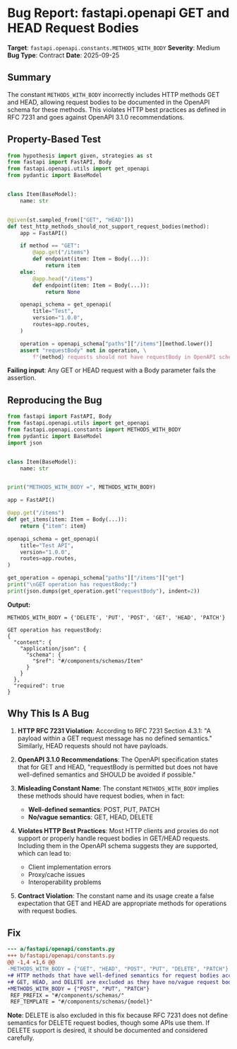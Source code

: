 # Bug Report: fastapi.openapi GET and HEAD Request Bodies

**Target**: `fastapi.openapi.constants.METHODS_WITH_BODY`
**Severity**: Medium
**Bug Type**: Contract
**Date**: 2025-09-25

## Summary

The constant `METHODS_WITH_BODY` incorrectly includes HTTP methods GET and HEAD, allowing request bodies to be documented in the OpenAPI schema for these methods. This violates HTTP best practices as defined in RFC 7231 and goes against OpenAPI 3.1.0 recommendations.

## Property-Based Test

```python
from hypothesis import given, strategies as st
from fastapi import FastAPI, Body
from fastapi.openapi.utils import get_openapi
from pydantic import BaseModel


class Item(BaseModel):
    name: str


@given(st.sampled_from(["GET", "HEAD"]))
def test_http_methods_should_not_support_request_bodies(method):
    app = FastAPI()

    if method == "GET":
        @app.get("/items")
        def endpoint(item: Item = Body(...)):
            return item
    else:
        @app.head("/items")
        def endpoint(item: Item = Body(...)):
            return None

    openapi_schema = get_openapi(
        title="Test",
        version="1.0.0",
        routes=app.routes,
    )

    operation = openapi_schema["paths"]["/items"][method.lower()]
    assert "requestBody" not in operation, \
        f"{method} requests should not have requestBody in OpenAPI schema"
```

**Failing input**: Any GET or HEAD request with a Body parameter fails the assertion.

## Reproducing the Bug

```python
from fastapi import FastAPI, Body
from fastapi.openapi.utils import get_openapi
from fastapi.openapi.constants import METHODS_WITH_BODY
from pydantic import BaseModel
import json


class Item(BaseModel):
    name: str


print("METHODS_WITH_BODY =", METHODS_WITH_BODY)

app = FastAPI()

@app.get("/items")
def get_items(item: Item = Body(...)):
    return {"item": item}

openapi_schema = get_openapi(
    title="Test API",
    version="1.0.0",
    routes=app.routes,
)

get_operation = openapi_schema["paths"]["/items"]["get"]
print("\nGET operation has requestBody:")
print(json.dumps(get_operation.get("requestBody"), indent=2))
```

**Output:**
```
METHODS_WITH_BODY = {'DELETE', 'PUT', 'POST', 'GET', 'HEAD', 'PATCH'}

GET operation has requestBody:
{
  "content": {
    "application/json": {
      "schema": {
        "$ref": "#/components/schemas/Item"
      }
    }
  },
  "required": true
}
```

## Why This Is A Bug

1. **HTTP RFC 7231 Violation**: According to RFC 7231 Section 4.3.1: "A payload within a GET request message has no defined semantics." Similarly, HEAD requests should not have payloads.

2. **OpenAPI 3.1.0 Recommendations**: The OpenAPI specification states that for GET and HEAD, "requestBody is permitted but does not have well-defined semantics and SHOULD be avoided if possible."

3. **Misleading Constant Name**: The constant `METHODS_WITH_BODY` implies these methods should have request bodies, when in fact:
   - **Well-defined semantics**: POST, PUT, PATCH
   - **No/vague semantics**: GET, HEAD, DELETE

4. **Violates HTTP Best Practices**: Most HTTP clients and proxies do not support or properly handle request bodies in GET/HEAD requests. Including them in the OpenAPI schema suggests they are supported, which can lead to:
   - Client implementation errors
   - Proxy/cache issues
   - Interoperability problems

5. **Contract Violation**: The constant name and its usage create a false expectation that GET and HEAD are appropriate methods for operations with request bodies.

## Fix

```diff
--- a/fastapi/openapi/constants.py
+++ b/fastapi/openapi/constants.py
@@ -1,4 +1,6 @@
-METHODS_WITH_BODY = {"GET", "HEAD", "POST", "PUT", "DELETE", "PATCH"}
+# HTTP methods that have well-defined semantics for request bodies according to RFC 7231
+# GET, HEAD, and DELETE are excluded as they have no/vague request body semantics
+METHODS_WITH_BODY = {"POST", "PUT", "PATCH"}
 REF_PREFIX = "#/components/schemas/"
 REF_TEMPLATE = "#/components/schemas/{model}"
```

**Note**: DELETE is also excluded in this fix because RFC 7231 does not define semantics for DELETE request bodies, though some APIs use them. If DELETE support is desired, it should be documented and considered carefully.